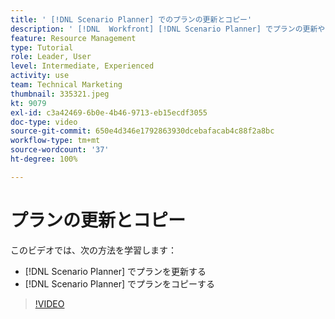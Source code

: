 ```yaml
---
title: ' [!DNL Scenario Planner] でのプランの更新とコピー'
description: ' [!DNL  Workfront] [!DNL Scenario Planner] でプランの更新やコピーを行う方法を説明します。'
feature: Resource Management
type: Tutorial
role: Leader, User
level: Intermediate, Experienced
activity: use
team: Technical Marketing
thumbnail: 335321.jpeg
kt: 9079
exl-id: c3a42469-6b0e-4b46-9713-eb15ecdf3055
doc-type: video
source-git-commit: 650e4d346e1792863930dcebafacab4c88f2a8bc
workflow-type: tm+mt
source-wordcount: '37'
ht-degree: 100%

---
```


# プランの更新とコピー

このビデオでは、次の方法を学習します：

* [!DNL Scenario Planner] でプランを更新する
* [!DNL Scenario Planner] でプランをコピーする

>[!VIDEO](https://video.tv.adobe.com/v/335321/?quality=12&learn=on)
